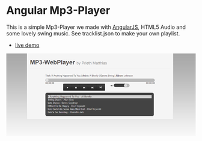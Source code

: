Angular Mp3-Player
=========

This is a simple Mp3-Player we made with [AngularJS](https://github.com/angular), HTML5 Audio and some lovely swing music.
See tracklist.json to make your own playlist.

<!-- - [live demo](http://users.multimediatechnology.at/~fhs33735/angular-mp3-player/) -->

- [live demo](https://cdn.rawgit.com/matthiasprieth/angular-mp3-player/master/index.html)

![angular-mp3-player](https://github.com/matthiasprieth/angular-mp3-player/blob/master/assets/preview.jpg)